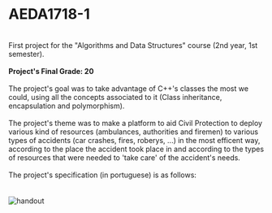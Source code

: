 # AEDA1718-1

</br>First project for the "Algorithms and Data Structures" course (2nd year, 1st semester).
</br></br>
<b>Project's Final Grade: 20</b>
</br></br>
The project's goal was to take advantage of C++'s classes the most we could, using all the concepts associated to it (Class inheritance, encapsulation and polymorphism).
</br></br> 
The project's theme was to make a platform to aid Civil Protection to deploy various kind of resources (ambulances, authorities and firemen) to various types of accidents (car crashes, fires, roberys, ...) in the most efficent way, according to the place the accident took place in and according to the types of resources that were needed to 'take care' of the accident's needs.
</br></br>
The project's specification (in portuguese) is as follows:
</br></br></br>
![handout](https://user-images.githubusercontent.com/25830462/35009796-a8243738-faf8-11e7-951e-917db93b71c0.png)
